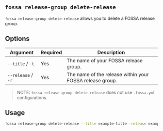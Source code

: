 ## `fossa release-group delete-release`

`fossa release-group delete-release` allows you to delete a FOSSA release group.

## Options

Argument              | Required | Description
----------------------|----------|--------------------------------------------------------------------------------------------------------------------------------------
`--title`   / `-t `   | Yes      | The name of your FOSSA release group.
`--release` / `-r`    | Yes      | The name of the release within your FOSSA release group.

> NOTE: `fossa release-group delete-release` does not use `.fossa.yml` configurations.

## Usage

```bash
fossa release-group delete-release --title example-title -release example-release 
```